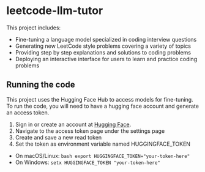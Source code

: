 # leetcode-llm-tutor

This project includes: 
- Fine-tuning a language model specialized in coding interview questions 
- Generating new LeetCode style problems covering a variety of topics
- Providing step by step explanations and solutions to coding problems
- Deploying an interactive interface for users to learn and practice coding problems

## Running the code

This project uses the Hugging Face Hub to access models for fine-tuning. 
To run the code, you will need to have a hugging face account and generate an 
access token. 

1. Sign in or create an account at [Hugging Face](https://huggingface.co/).
2. Navigate to the access token page under the settings page
3. Create and save a new read token 
4. Set the token as environment variable named HUGGINGFACE_TOKEN 
- On macOS/Linux: ```bash export HUGGINGFACE_TOKEN="your-token-here"```
- On Windows: `setx HUGGINGFACE_TOKEN "your-token-here"`
 